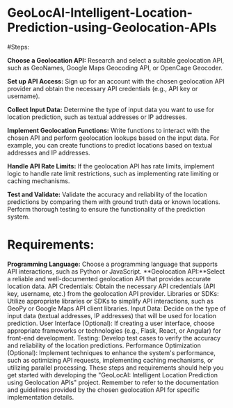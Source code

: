 # GeoLocAI-Intelligent-Location-Prediction-using-Geolocation-APIs

#Steps:

**Choose a Geolocation API:** Research and select a suitable geolocation API, such as GeoNames, Google Maps Geocoding API, or OpenCage Geocoder.

**Set up API Access:** Sign up for an account with the chosen geolocation API provider and obtain the necessary API credentials (e.g., API key or username).

**Collect Input Data:** Determine the type of input data you want to use for location prediction, such as textual addresses or IP addresses.

**Implement Geolocation Functions:** Write functions to interact with the chosen API and perform geolocation lookups based on the input data. For example, you can create functions to predict locations based on textual addresses and IP addresses.

**Handle API Rate Limits:** If the geolocation API has rate limits, implement logic to handle rate limit restrictions, such as implementing rate limiting or caching mechanisms.

**Test and Validate:** Validate the accuracy and reliability of the location predictions by comparing them with ground truth data or known locations. Perform thorough testing to ensure the functionality of the prediction system.


# Requirements:

**Programming Language:** Choose a programming language that supports API interactions, such as Python or JavaScript.
**Geolocation API:**Select a reliable and well-documented geolocation API that provides accurate location data.
API Credentials: Obtain the necessary API credentials (API key, username, etc.) from the geolocation API provider.
Libraries or SDKs: Utilize appropriate libraries or SDKs to simplify API interactions, such as GeoPy or Google Maps API client libraries.
Input Data: Decide on the type of input data (textual addresses, IP addresses) that will be used for location prediction.
User Interface (Optional): If creating a user interface, choose appropriate frameworks or technologies (e.g., Flask, React, or Angular) for front-end development.
Testing: Develop test cases to verify the accuracy and reliability of the location predictions.
Performance Optimization (Optional): Implement techniques to enhance the system's performance, such as optimizing API requests, implementing caching mechanisms, or utilizing parallel processing.
These steps and requirements should help you get started with developing the "GeoLocAI: Intelligent Location Prediction using Geolocation APIs" project. Remember to refer to the documentation and guidelines provided by the chosen geolocation API for specific implementation details.






